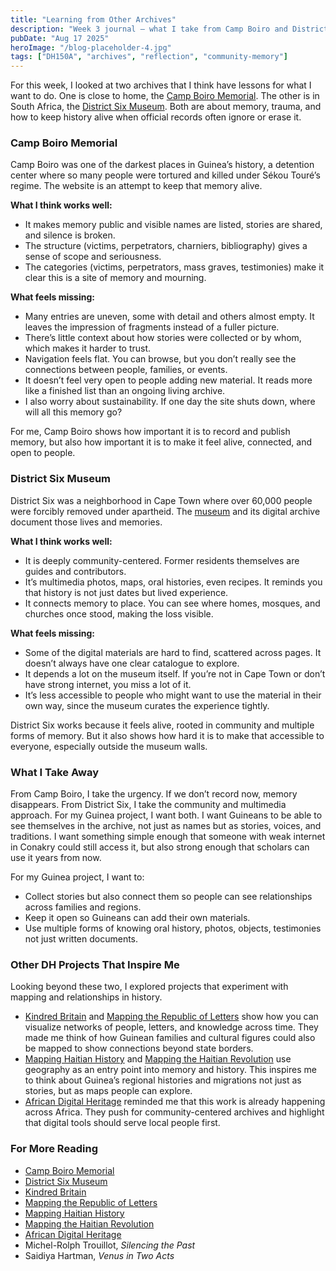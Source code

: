 ```yaml
---
title: "Learning from Other Archives"
description: "Week 3 journal — what I take from Camp Boiro and District Six for my own Guinea archive project"
pubDate: "Aug 17 2025"
heroImage: "/blog-placeholder-4.jpg"
tags: ["DH150A", "archives", "reflection", "community-memory"]
---
```


For this week, I looked at two archives that I think have lessons for what I want to do. One is close to home, the [Camp Boiro Memorial](https://www.camp-boiro.org/). The other is in South Africa, the [District Six Museum](https://www.districtsix.co.za/). Both are about memory, trauma, and how to keep history alive when official records often ignore or erase it.  

### Camp Boiro Memorial  
Camp Boiro was one of the darkest places in Guinea’s history, a detention center where so many people were tortured and killed under Sékou Touré’s regime. The website is an attempt to keep that memory alive.  

**What I think works well:**  
- It makes memory public and visible names are listed, stories are shared, and silence is broken.  
- The structure (victims, perpetrators, charniers, bibliography) gives a sense of scope and seriousness.  
- The categories (victims, perpetrators, mass graves, testimonies) make it clear this is a site of memory and mourning.  

**What feels missing:**  
- Many entries are uneven, some with detail and others almost empty. It leaves the impression of fragments instead of a fuller picture.  
- There’s little context about how stories were collected or by whom, which makes it harder to trust.  
- Navigation feels flat. You can browse, but you don’t really see the connections between people, families, or events.  
- It doesn’t feel very open to people adding new material. It reads more like a finished list than an ongoing living archive.  
- I also worry about sustainability. If one day the site shuts down, where will all this memory go?  

For me, Camp Boiro shows how important it is to record and publish memory, but also how important it is to make it feel alive, connected, and open to people.  

### District Six Museum  
District Six was a neighborhood in Cape Town where over 60,000 people were forcibly removed under apartheid. The [museum](https://www.districtsix.co.za/) and its digital archive document those lives and memories.  

**What I think works well:**  
- It is deeply community-centered. Former residents themselves are guides and contributors.  
- It’s multimedia photos, maps, oral histories, even recipes. It reminds you that history is not just dates but lived experience.  
- It connects memory to place. You can see where homes, mosques, and churches once stood, making the loss visible.  

**What feels missing:**  
- Some of the digital materials are hard to find, scattered across pages. It doesn’t always have one clear catalogue to explore.  
- It depends a lot on the museum itself. If you’re not in Cape Town or don’t have strong internet, you miss a lot of it.  
- It’s less accessible to people who might want to use the material in their own way, since the museum curates the experience tightly.  

District Six works because it feels alive, rooted in community and multiple forms of memory. But it also shows how hard it is to make that accessible to everyone, especially outside the museum walls.  

### What I Take Away  
From Camp Boiro, I take the urgency. If we don’t record now, memory disappears. From District Six, I take the community and multimedia approach. For my Guinea project, I want both. I want Guineans to be able to see themselves in the archive, not just as names but as stories, voices, and traditions. I want something simple enough that someone with weak internet in Conakry could still access it, but also strong enough that scholars can use it years from now.  

For my Guinea project, I want to:  
- Collect stories but also connect them so people can see relationships across families and regions.  
- Keep it open so Guineans can add their own materials.  
- Use multiple forms of knowing oral history, photos, objects, testimonies not just written documents.  

### Other DH Projects That Inspire Me  
Looking beyond these two, I explored projects that experiment with mapping and relationships in history.  

- [Kindred Britain](https://kindred.stanford.edu/#) and [Mapping the Republic of Letters](http://republicofletters.stanford.edu) show how you can visualize networks of people, letters, and knowledge across time. They made me think of how Guinean families and cultural figures could also be mapped to show connections beyond state borders.  
- [Mapping Haitian History](https://www.mappinghaitianhistory.com) and [Mapping the Haitian Revolution](https://www.mappinghaitianrevolution.com) use geography as an entry point into memory and history. This inspires me to think about Guinea’s regional histories and migrations not just as stories, but as maps people can explore.  
- [African Digital Heritage](https://africandigitalheritage.org) reminded me that this work is already happening across Africa. They push for community-centered archives and highlight that digital tools should serve local people first.  

### For More Reading  
- [Camp Boiro Memorial](https://www.camp-boiro.org/)  
- [District Six Museum](https://www.districtsix.co.za/)  
- [Kindred Britain](https://kindred.stanford.edu/#)  
- [Mapping the Republic of Letters](http://republicofletters.stanford.edu)  
- [Mapping Haitian History](https://www.mappinghaitianhistory.com)  
- [Mapping the Haitian Revolution](https://www.mappinghaitianrevolution.com)  
- [African Digital Heritage](https://africandigitalheritage.org)  
- Michel-Rolph Trouillot, *Silencing the Past*  
- Saidiya Hartman, *Venus in Two Acts*  